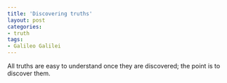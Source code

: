 ```yaml
---
title: 'Discovering truths'
layout: post
categories:
- truth
tags:
- Galileo Galilei
---
```


All truths are easy to understand once they are discovered; the point is to discover them.